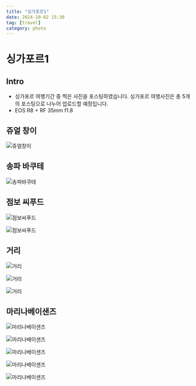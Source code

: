 ```yaml
---
title: "싱가포르1"
date: 2024-10-02 15:30
tag: [travel]
category: photo
---
```


# 싱가포르1

## Intro

- 싱가포르 여행기간 중 찍은 사진을 포스팅하였습니다. 싱가포르 여행사진은 총 5개의 포스팅으로 나누어 업로드할 예정입니다.
- EOS R8 + RF 35mm f1.8

## 쥬얼 창이

![쥬얼창이](https://j93.es/api/image/photo/singapore-1/1-쥬얼창이.jpg)

## 송파 바쿠테

![송파바쿠테](https://j93.es/api/image/photo/singapore-1/2-송파바쿠테.jpg)

## 점보 씨푸드

![점보씨푸드](https://j93.es/api/image/photo/singapore-1/3-점보씨푸드1.jpg)

![점보씨푸드](https://j93.es/api/image/photo/singapore-1/3-점보씨푸드2.jpg)

## 거리

![거리](https://j93.es/api/image/photo/singapore-1/4-거리1.jpg)

![거리](https://j93.es/api/image/photo/singapore-1/4-거리2.jpg)

![거리](https://j93.es/api/image/photo/singapore-1/4-거리3.jpg)

## 마리나베이샌즈

![마리나베이샌즈](https://j93.es/api/image/photo/singapore-1/5-마리나베이샌즈1.jpg)

![마리나베이샌즈](https://j93.es/api/image/photo/singapore-1/5-마리나베이샌즈2.jpg)

![마리나베이샌즈](https://j93.es/api/image/photo/singapore-1/5-마리나베이샌즈3.jpg)

![마리나베이샌즈](https://j93.es/api/image/photo/singapore-1/5-마리나베이샌즈4.jpg)

![마리나베이샌즈](https://j93.es/api/image/photo/singapore-1/5-마리나베이샌즈5.jpg)

